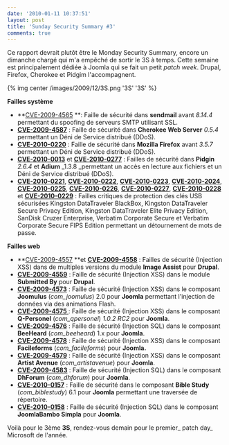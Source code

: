 ```yaml
---
date: '2010-01-11 10:37:51'
layout: post
title: 'Sunday Security Summary #3'
comments: true
---
```


Ce rapport devrait plutôt être le Monday Security Summary, encore un dimanche chargé qui m'a empêché de sortir le 3S à temps. Cette semaine est principalement dédiée à Joomla qui se fait un petit _patch week_. Drupal, Firefox, Cherokee et Pidgim l'accompagnent.

{% img center /images/2009/12/3S.png '3S' '3S' %}

**Failles système**
	
  * **[CVE-2009-4565](http://web.nvd.nist.gov/view/vuln/detail?vulnId=CVE-2009-4565) **: Faille de sécurité dans **sendmail** avant _8.14.4_ permettant du spoofing de serveurs SMTP utilisant SSL.
  * **[CVE-2009-4587](http://web.nvd.nist.gov/view/vuln/detail?vulnId=CVE-2009-4587)** : Faille de sécurité dans **Cherokee Web Server** _0.5.4_ permettant un Déni de Service distribué (DDoS).
  * **[CVE-2010-0220](http://web.nvd.nist.gov/view/vuln/detail?vulnId=CVE-2010-0220)** : Faille de sécurité dans **Mozilla Firefox** avant _3.5.7_ permettant un Déni de Service distribué (DDoS).
  * **[CVE-2010-0013](http://web.nvd.nist.gov/view/vuln/detail?vulnId=CVE-2010-0013)** et **[CVE-2010-0277](http://web.nvd.nist.gov/view/vuln/detail?vulnId=CVE-2010-0277)** : Failles de sécurité dans **Pidgin** _2.6.4_ et **Adium** _1.3.8 _permettant un accès en lecture aux fichiers et un Déni de Service distribué (DDoS).
  * **[CVE-2010-0221](http://web.nvd.nist.gov/view/vuln/detail?vulnId=CVE-2010-0221)**, **[CVE-2010-0222](http://web.nvd.nist.gov/view/vuln/detail?vulnId=CVE-2010-0222)**, **[CVE-2010-0223](http://web.nvd.nist.gov/view/vuln/detail?vulnId=CVE-2010-0223)**, **[CVE-2010-2024](http://web.nvd.nist.gov/view/vuln/detail?vulnId=CVE-2010-0224)**, **[CVE-2010-0225](http://web.nvd.nist.gov/view/vuln/detail?vulnId=CVE-2010-0225)**, [**CVE-2010-0226**](http://web.nvd.nist.gov/view/vuln/detail?vulnId=CVE-2010-0226), **[CVE-2010-0227](http://web.nvd.nist.gov/view/vuln/detail?vulnId=CVE-2010-0227)**, **[CVE-2010-0228](http://web.nvd.nist.gov/view/vuln/detail?vulnId=CVE-2010-0228)** et **[CVE-2010-0229](http://web.nvd.nist.gov/view/vuln/detail?vulnId=CVE-2010-0229)** : Failles critiques de protection des clés USB sécurisées Kingston DataTraveler BlackBox, Kingston DataTraveler Secure Privacy Edition, Kingston DataTraveler Elite Privacy Edition, SanDisk Cruzer Enterprise, Verbatim Corporate Secure et Verbatim Corporate Secure FIPS Edition permettant un détournement de mots de passe.

**Failles web**
	
  * **[CVE-2009-4557](http://web.nvd.nist.gov/view/vuln/detail?vulnId=CVE-2009-4557) **et **[CVE-2009-4558](http://web.nvd.nist.gov/view/vuln/detail?vulnId=CVE-2009-4558)** : Failles de sécurité (Injection XSS) dans de multiples versions du module **Image Assist** pour **Drupal**.
  * **[CVE-2009-4559](http://web.nvd.nist.gov/view/vuln/detail?vulnId=CVE-2009-4559)** : Faille de sécurité (Injection XSS) dans le module **Submitted By** pour **Drupal**.
  * **[CVE-2009-4573](http://web.nvd.nist.gov/view/vuln/detail?vulnId=CVE-2009-4573)** : Faille de sécurité (Injection XSS) dans le composant **Joomulus** (*com_joomulus*) 2.0 pour **Joomla** permettant l'injection de données via des animations Flash.
  * **[CVE-2009-4575](http://web.nvd.nist.gov/view/vuln/detail?vulnId=CVE-2009-4575)**[ ](http://web.nvd.nist.gov/view/vuln/detail?vulnId=CVE-2009-4575): Faille de sécurité (Injection XSS) dans le composant **Q-Personel** (*com_qpersonel*) _1.0.2 RC2_ pour **Joomla**.
  * **[CVE-2009-4576](http://web.nvd.nist.gov/view/vuln/detail?vulnId=CVE-2009-4576)** : Faille de sécurité (Injection SQL) dans le composant **BeeHeard** (*com_beeheard*) 1.x pour **Joomla**.
  * **[CVE-2009-4578](http://web.nvd.nist.gov/view/vuln/detail?vulnId=CVE-2009-4578)** : Faille de sécurité (Injection XSS) dans le composant **Facileforms** (*com_facileforms*) pour **Joomla.**
  * **[CVE-2009-4579](http://web.nvd.nist.gov/view/vuln/detail?vulnId=CVE-2009-4579)** : Faille de sécurité (Injection XSS) dans le composant **Artist Avenue** (*com_artistavenue*) pour **Joomla**.
  * **[CVE-2009-4583](http://web.nvd.nist.gov/view/vuln/detail?vulnId=CVE-2009-4583)** : Faille de sécurité (Injection SQL) dans le composant **DhForum** (*com_dhforum*) pour **Joomla**.
  * **[CVE-2010-0157](http://web.nvd.nist.gov/view/vuln/detail?vulnId=CVE-2010-0157)** : Faille de sécurité dans le composant **Bible Study** (*com_biblestudy*) 6.1 pour **Joomla** permettant une traversée de répertoire.
  * **[CVE-2010-0158](http://web.nvd.nist.gov/view/vuln/detail?vulnId=CVE-2010-0158)** : Faille de sécurité (Injection SQL) dans le composant **JoomlaBambo Simpla** pour **Joomla**.

Voilà pour le 3ème **3S**, rendez-vous demain pour le premier_ patch day_ Microsoft de l'année.
